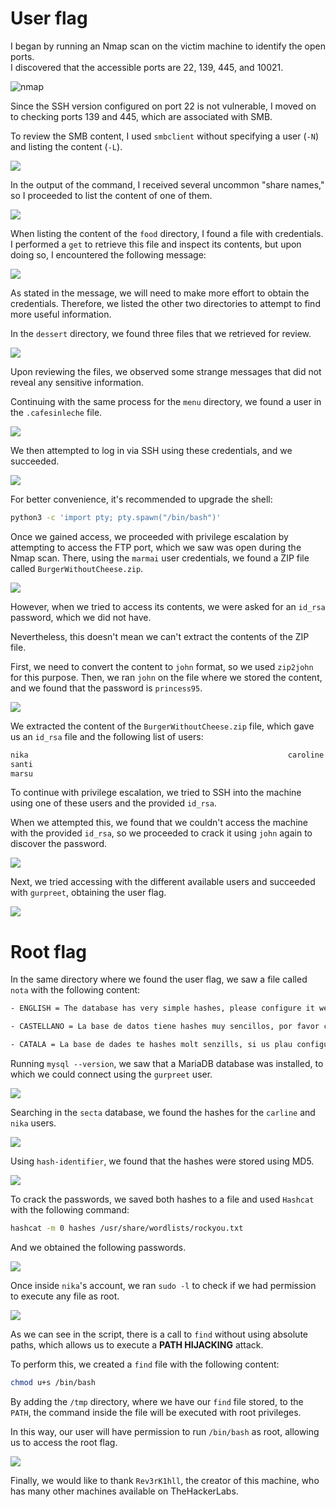 # User flag

I began by running an Nmap scan on the victim machine to identify the open ports.  
I discovered that the accessible ports are 22, 139, 445, and 10021.

![nmap](Images/nmap.png)

Since the SSH version configured on port 22 is not vulnerable, I moved on to checking ports 139 and 445, which are associated with SMB.

To review the SMB content, I used `smbclient` without specifying a user (`-N`) and listing the content (`-L`).

![](Images/smb-list.png)

In the output of the command, I received several uncommon "share names," so I proceeded to list the content of one of them.

![](Images/creds-food.png)

When listing the content of the `food` directory, I found a file with credentials. I performed a `get` to retrieve this file and inspect its contents, but upon doing so, I encountered the following message:

![](Images/creds-trap.png)

As stated in the message, we will need to make more effort to obtain the credentials. Therefore, we listed the other two directories to attempt to find more useful information.

In the `dessert` directory, we found three files that we retrieved for review.

![](Images/food-dir.png)

Upon reviewing the files, we observed some strange messages that did not reveal any sensitive information.

Continuing with the same process for the `menu` directory, we found a user in the `.cafesinleche` file.

![](menu-credentials.png)

We then attempted to log in via SSH using these credentials, and we succeeded.

![](access-gained.png)

For better convenience, it's recommended to upgrade the shell:

```bash
python3 -c 'import pty; pty.spawn("/bin/bash")'
```

Once we gained access, we proceeded with privilege escalation by attempting to access the FTP port, which we saw was open during the Nmap scan. There, using the `marmai` user credentials, we found a ZIP file called `BurgerWithoutCheese.zip`.

![](Images/ftp-marmai.png)
 
However, when we tried to access its contents, we were asked for an `id_rsa` password, which we did not have.

Nevertheless, this doesn't mean we can't extract the contents of the ZIP file.

First, we need to convert the content to `john` format, so we used `zip2john` for this purpose. Then, we ran `john` on the file where we stored the content, and we found that the password is `princess95`.

![](Images/zip-pass.png)

We extracted the content of the `BurgerWithoutCheese.zip` file, which gave us an `id_rsa` file and the following list of users:

```bash
nika                                                          caroline                                                      gurpreet
santi
marsu
```

To continue with privilege escalation, we tried to SSH into the machine using one of these users and the provided `id_rsa`.

When we attempted this, we found that we couldn't access the machine with the provided `id_rsa`, so we proceeded to crack it using `john` again to discover the password.

![](Images/idrsa.png)

Next, we tried accessing with the different available users and succeeded with `gurpreet`, obtaining the user flag.

![](Images/user-flag.png)


# Root flag

In the same directory where we found the user flag, we saw a file called `nota` with the following content:

```bash
- ENGLISH = The database has very simple hashes, please configure it well. 

- CASTELLANO = La base de datos tiene hashes muy sencillos, por favor configuralo bien.

- CATALA = La base de dades te hashes molt senzills, si us plau configura be.
```

Running `mysql --version`, we saw that a MariaDB database was installed, to which we could connect using the `gurpreet` user.

![](Images/mariadb.png)

Searching in the `secta` database, we found the hashes for the `carline` and `nika` users.

![](Images/bd-hashes.png)

Using `hash-identifier`, we found that the hashes were stored using MD5.

![](Images/hash-identifier.png)

To crack the passwords, we saved both hashes to a file and used `Hashcat` with the following command:

```bash
hashcat -m 0 hashes /usr/share/wordlists/rockyou.txt
```

And we obtained the following passwords.

![](Images/hashcat-result.png)

Once inside `nika`'s account, we ran `sudo -l` to check if we had permission to execute any file as root.

![](Images/sudo-l.png)

As we can see in the script, there is a call to `find` without using absolute paths, which allows us to execute a **PATH HIJACKING** attack.

To perform this, we created a `find` file with the following content:
```bash
chmod u+s /bin/bash
```

By adding the `/tmp` directory, where we have our `find` file stored, to the `PATH`, the command inside the file will be executed with root privileges.

In this way, our user will have permission to run `/bin/bash` as root, allowing us to access the root flag.

![](Images/root.png)

Finally, we would like to thank `Rev3rK1hll`, the creator of this machine, who has many other machines available on TheHackerLabs.
